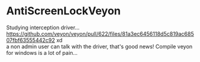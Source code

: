 # AntiScreenLockVeyon
Studying interception driver...  
https://github.com/veyon/veyon/pull/622/files/81a3ec6456118d5c819ac68507fbf63555442c92 xd  
a non admin user can talk with the driver, that's good news!
Compile veyon for windows is a lot of pain...
